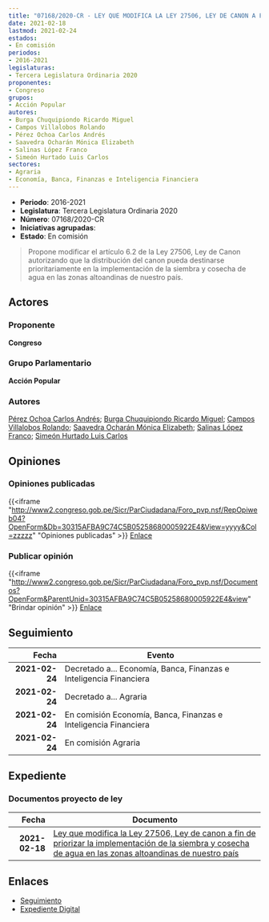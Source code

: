 ```yaml
---
title: "07168/2020-CR - LEY QUE MODIFICA LA LEY 27506, LEY DE CANON A FIN DE PRIORIZAR LA IMPLEMENTACIÓN DE LA SIEMBRA Y COSECHA DE AGUA EN LAS ZONAS ALTOANDINAS DE NUESTRO PAÍS"
date: 2021-02-18
lastmod: 2021-02-24
estados:
- En comisión
periodos:
- 2016-2021
legislaturas:
- Tercera Legislatura Ordinaria 2020
proponentes:
- Congreso
grupos:
- Acción Popular
autores:
- Burga Chuquipiondo Ricardo Miguel
- Campos Villalobos Rolando
- Pérez Ochoa Carlos Andrés
- Saavedra Ocharán Mónica Elizabeth
- Salinas López Franco
- Simeón Hurtado Luis Carlos
sectores:
- Agraria
- Economía, Banca, Finanzas e Inteligencia Financiera
---
```

- **Periodo**: 2016-2021
- **Legislatura**: Tercera Legislatura Ordinaria 2020
- **Número**: 07168/2020-CR
- **Iniciativas agrupadas**: 
- **Estado**: En comisión

> Propone modificar el artículo 6.2 de la Ley 27506, Ley de Canon autorizando que la distribución del canon pueda destinarse prioritariamente en la implementación de la siembra y cosecha de agua en las zonas altoandinas de nuestro país.


## Actores

### Proponente

**Congreso**

### Grupo Parlamentario

**Acción Popular**

### Autores

[Pérez Ochoa Carlos Andrés](mailto:mailto:cperezo@congreso.gob.pe); [Burga Chuquipiondo Ricardo Miguel](mailto:mailto:rburga@congreso.gob.pe); [Campos Villalobos Rolando](mailto:mailto:r_campos@congreso.gob.pe); [Saavedra Ocharán Mónica Elizabeth](mailto:mailto:msaavedra@congreso.gob.pe); [Salinas López Franco](mailto:mailto:fsalinas@congreso.gob.pe); [Simeón Hurtado Luis Carlos](mailto:mailto:lsimeon@congreso.gob.pe)

## Opiniones

### Opiniones publicadas

{{<iframe "http://www2.congreso.gob.pe/Sicr/ParCiudadana/Foro_pvp.nsf/RepOpiweb04?OpenForm&Db=30315AFBA9C74C5B05258680005922E4&View=yyyy&Col=zzzzz" "Opiniones publicadas" >}}
[Enlace](http://www2.congreso.gob.pe/Sicr/ParCiudadana/Foro_pvp.nsf/RepOpiweb04?OpenForm&Db=30315AFBA9C74C5B05258680005922E4&View=yyyy&Col=zzzzz)

### Publicar opinión

{{<iframe "http://www2.congreso.gob.pe/Sicr/ParCiudadana/Foro_pvp.nsf/Documentos?OpenForm&ParentUnid=30315AFBA9C74C5B05258680005922E4&view" "Brindar opinión" >}}
[Enlace](http://www2.congreso.gob.pe/Sicr/ParCiudadana/Foro_pvp.nsf/Documentos?OpenForm&ParentUnid=30315AFBA9C74C5B05258680005922E4&view)


## Seguimiento

| Fecha | Evento |
|------:|--------|
| **2021-02-24** | Decretado a... Economía, Banca, Finanzas e Inteligencia Financiera |
| **2021-02-24** | Decretado a... Agraria |
| **2021-02-24** | En comisión Economía, Banca, Finanzas e Inteligencia Financiera |
| **2021-02-24** | En comisión Agraria |

## Expediente

### Documentos proyecto de ley

| Fecha | Documento |
|------:|-----------|
| **2021-02-18** | [Ley que modifica la Ley 27506, Ley de canon a fin de priorizar la implementación de la siembra y cosecha de agua en las zonas altoandinas de nuestro país](http://www.leyes.congreso.gob.pe/Documentos/2016_2021/Proyectos_de_Ley_y_de_Resoluciones_Legislativas/PL07168-20210218.pdf) |

## Enlaces

- [Seguimiento](http://www2.congreso.gob.pe/Sicr/TraDocEstProc/CLProLey2016.nsf/f7fff46988ca05b1052578e100829cc7/d1a6bc044a77225605258680005bf906?OpenDocument)
- [Expediente Digital](http://www2.congreso.gob.pe/Sicr/TraDocEstProc/Expvirt_2011.nsf/visbusqptramdoc1621/07168?opendocument)

